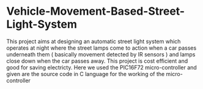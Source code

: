 # Vehicle-Movement-Based-Street-Light-System


This project aims at designing an automatic street light system which operates at night where the street lamps come to action when a car passes underneath them ( basically movement detected by IR sensors ) and lamps close down when the car passes away.
This project is cost efficient and good for saving electricty.
Here we used the PIC16F72 micro-controller and given are the source code in C language for the working of the micro-controller 
